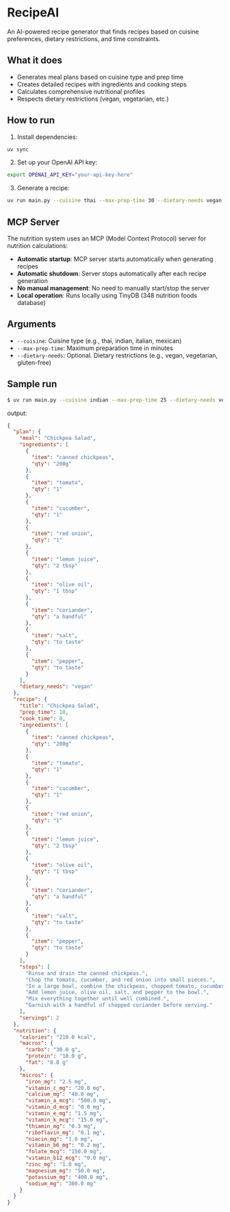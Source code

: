 # RecipeAI

An AI-powered recipe generator that finds recipes based on cuisine preferences, dietary restrictions, and time constraints.

## What it does

- Generates meal plans based on cuisine type and prep time
- Creates detailed recipes with ingredients and cooking steps
- Calculates comprehensive nutritional profiles
- Respects dietary restrictions (vegan, vegetarian, etc.)

## How to run

1. Install dependencies:
```bash
uv sync
```

2. Set up your OpenAI API key:
```bash
export OPENAI_API_KEY="your-api-key-here"
```

3. Generate a recipe:
```bash
uv run main.py --cuisine thai --max-prep-time 30 --dietary-needs vegan
```

## MCP Server

The nutrition system uses an MCP (Model Context Protocol) server for nutrition calculations:

- **Automatic startup**: MCP server starts automatically when generating recipes
- **Automatic shutdown**: Server stops automatically after each recipe generation
- **No manual management**: No need to manually start/stop the server
- **Local operation**: Runs locally using TinyDB (348 nutrition foods database)

## Arguments

- `--cuisine`: Cuisine type (e.g., thai, indian, italian, mexican)
- `--max-prep-time`: Maximum preparation time in minutes
- `--dietary-needs`: Optional. Dietary restrictions (e.g., vegan, vegetarian, gluten-free)

## Sample run

```bash
$ uv run main.py --cuisine indian --max-prep-time 25 --dietary-needs vegan
```
output:

```json
{
  "plan": {
    "meal": "Chickpea Salad",
    "ingredients": [
      {
        "item": "canned chickpeas",
        "qty": "200g"
      },
      {
        "item": "tomato",
        "qty": "1"
      },
      {
        "item": "cucumber",
        "qty": "1"
      },
      {
        "item": "red onion",
        "qty": "1"
      },
      {
        "item": "lemon juice",
        "qty": "2 tbsp"
      },
      {
        "item": "olive oil",
        "qty": "1 tbsp"
      },
      {
        "item": "coriander",
        "qty": "a handful"
      },
      {
        "item": "salt",
        "qty": "to taste"
      },
      {
        "item": "pepper",
        "qty": "to taste"
      }
    ],
    "dietary_needs": "vegan"
  },
  "recipe": {
    "title": "Chickpea Salad",
    "prep_time": 10,
    "cook_time": 0,
    "ingredients": [
      {
        "item": "canned chickpeas",
        "qty": "200g"
      },
      {
        "item": "tomato",
        "qty": "1"
      },
      {
        "item": "cucumber",
        "qty": "1"
      },
      {
        "item": "red onion",
        "qty": "1"
      },
      {
        "item": "lemon juice",
        "qty": "2 tbsp"
      },
      {
        "item": "olive oil",
        "qty": "1 tbsp"
      },
      {
        "item": "coriander",
        "qty": "a handful"
      },
      {
        "item": "salt",
        "qty": "to taste"
      },
      {
        "item": "pepper",
        "qty": "to taste"
      }
    ],
    "steps": [
      "Rinse and drain the canned chickpeas.",
      "Chop the tomato, cucumber, and red onion into small pieces.",
      "In a large bowl, combine the chickpeas, chopped tomato, cucumber, and red onion.",
      "Add lemon juice, olive oil, salt, and pepper to the bowl.",
      "Mix everything together until well combined.",
      "Garnish with a handful of chopped coriander before serving."
    ],
    "servings": 2
  },
  "nutrition": {
    "calories": "210.0 kcal",
    "macros": {
      "carbs": "30.0 g",
      "protein": "10.0 g",
      "fat": "8.0 g"
    },
    "micros": {
      "iron_mg": "2.5 mg",
      "vitamin_c_mg": "20.0 mg",
      "calcium_mg": "40.0 mg",
      "vitamin_a_mcg": "500.0 mg",
      "vitamin_d_mcg": "0.0 mg",
      "vitamin_e_mg": "1.5 mg",
      "vitamin_k_mcg": "15.0 mg",
      "thiamin_mg": "0.3 mg",
      "riboflavin_mg": "0.1 mg",
      "niacin_mg": "1.0 mg",
      "vitamin_b6_mg": "0.2 mg",
      "folate_mcg": "150.0 mg",
      "vitamin_b12_mcg": "0.0 mg",
      "zinc_mg": "1.0 mg",
      "magnesium_mg": "50.0 mg",
      "potassium_mg": "400.0 mg",
      "sodium_mg": "300.0 mg"
    }
  }
}
```